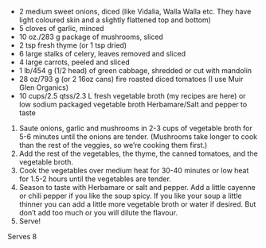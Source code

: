 - 2 medium sweet onions, diced (like Vidalia, Walla Walla etc. They have light coloured skin and a slightly flattened top and bottom)
- 5 cloves of garlic, minced
- 10 oz./283 g package of mushrooms, sliced
- 2 tsp fresh thyme (or 1 tsp dried)
- 6 large stalks of celery, leaves removed and sliced
- 4 large carrots, peeled and sliced
- 1 lb/454 g (1/2 head) of green cabbage, shredded or cut with mandolin
- 28 oz/793 g (or 2 16oz cans) fire roasted diced tomatoes (I use Muir Glen Organics)
- 10 cups/2.5 qtss/2.3 L fresh vegetable broth (my recipes are here) or low sodium packaged vegetable broth
Herbamare/Salt and pepper to taste

1. Saute onions, garlic and mushrooms in 2-3 cups of vegetable broth for 5-6 minutes until the onions are tender. (Mushrooms take longer to cook than the rest of the veggies, so we’re cooking them first.)
1. Add the rest of the vegetables, the thyme, the canned tomatoes, and the vegetable broth.
1. Cook the vegetables over medium heat for 30-40 minutes or low heat for 1.5-2 hours until the vegetables are tender.
1. Season to taste with Herbamare or salt and pepper. Add a little cayenne or chili pepper if you like the soup spicy. If you like your soup a little thinner you can add a little more vegetable broth or water if desired. But don’t add too much or you will dilute the flavour.
1. Serve!

Serves 8
